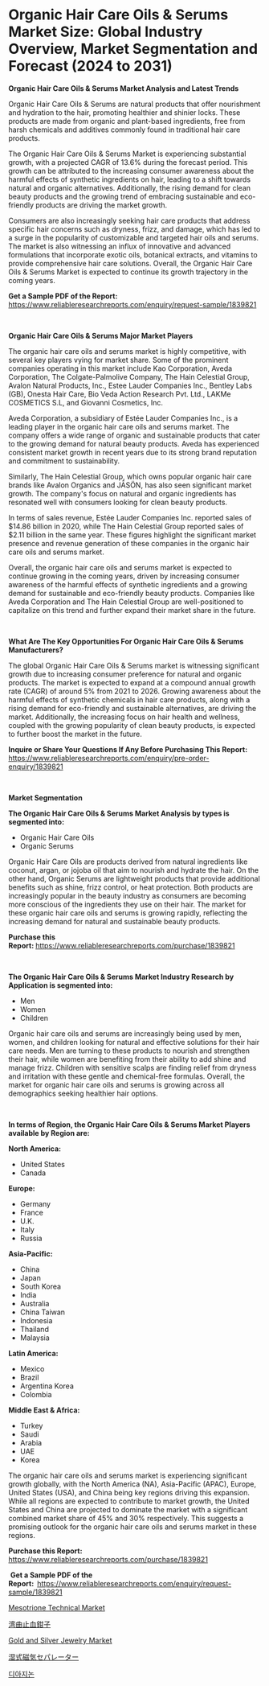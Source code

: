 <p><h1>Organic Hair Care Oils & Serums Market Size: Global Industry Overview, Market Segmentation and Forecast (2024 to 2031)</h1></p><p><strong>Organic Hair Care Oils & Serums Market Analysis and Latest Trends</strong></p>
<p><p>Organic Hair Care Oils & Serums are natural products that offer nourishment and hydration to the hair, promoting healthier and shinier locks. These products are made from organic and plant-based ingredients, free from harsh chemicals and additives commonly found in traditional hair care products.</p><p>The Organic Hair Care Oils & Serums Market is experiencing substantial growth, with a projected CAGR of 13.6% during the forecast period. This growth can be attributed to the increasing consumer awareness about the harmful effects of synthetic ingredients on hair, leading to a shift towards natural and organic alternatives. Additionally, the rising demand for clean beauty products and the growing trend of embracing sustainable and eco-friendly products are driving the market growth.</p><p>Consumers are also increasingly seeking hair care products that address specific hair concerns such as dryness, frizz, and damage, which has led to a surge in the popularity of customizable and targeted hair oils and serums. The market is also witnessing an influx of innovative and advanced formulations that incorporate exotic oils, botanical extracts, and vitamins to provide comprehensive hair care solutions. Overall, the Organic Hair Care Oils & Serums Market is expected to continue its growth trajectory in the coming years.</p></p>
<p><strong>Get a Sample PDF of the Report:&nbsp;</strong> <a href="https://www.reliableresearchreports.com/enquiry/request-sample/1839821">https://www.reliableresearchreports.com/enquiry/request-sample/1839821</a></p>
<p>&nbsp;</p>
<p><strong>Organic Hair Care Oils & Serums Major Market Players</strong></p>
<p><p>The organic hair care oils and serums market is highly competitive, with several key players vying for market share. Some of the prominent companies operating in this market include Kao Corporation, Aveda Corporation, The Colgate-Palmolive Company, The Hain Celestial Group, Avalon Natural Products, Inc., Estee Lauder Companies Inc., Bentley Labs (GB), Onesta Hair Care, Bio Veda Action Research Pvt. Ltd., LAKMe COSMETICS S.L, and Giovanni Cosmetics, Inc.</p><p>Aveda Corporation, a subsidiary of Estée Lauder Companies Inc., is a leading player in the organic hair care oils and serums market. The company offers a wide range of organic and sustainable products that cater to the growing demand for natural beauty products. Aveda has experienced consistent market growth in recent years due to its strong brand reputation and commitment to sustainability.</p><p>Similarly, The Hain Celestial Group, which owns popular organic hair care brands like Avalon Organics and JĀSÖN, has also seen significant market growth. The company's focus on natural and organic ingredients has resonated well with consumers looking for clean beauty products.</p><p>In terms of sales revenue, Estée Lauder Companies Inc. reported sales of $14.86 billion in 2020, while The Hain Celestial Group reported sales of $2.11 billion in the same year. These figures highlight the significant market presence and revenue generation of these companies in the organic hair care oils and serums market.</p><p>Overall, the organic hair care oils and serums market is expected to continue growing in the coming years, driven by increasing consumer awareness of the harmful effects of synthetic ingredients and a growing demand for sustainable and eco-friendly beauty products. Companies like Aveda Corporation and The Hain Celestial Group are well-positioned to capitalize on this trend and further expand their market share in the future.</p></p>
<p>&nbsp;</p>
<p><strong>What Are The Key Opportunities For Organic Hair Care Oils & Serums Manufacturers?</strong></p>
<p><p>The global Organic Hair Care Oils & Serums market is witnessing significant growth due to increasing consumer preference for natural and organic products. The market is expected to expand at a compound annual growth rate (CAGR) of around 5% from 2021 to 2026. Growing awareness about the harmful effects of synthetic chemicals in hair care products, along with a rising demand for eco-friendly and sustainable alternatives, are driving the market. Additionally, the increasing focus on hair health and wellness, coupled with the growing popularity of clean beauty products, is expected to further boost the market in the future.</p></p>
<p><strong>Inquire or Share Your Questions If Any Before Purchasing This Report:</strong> <a href="https://www.reliableresearchreports.com/enquiry/pre-order-enquiry/1839821">https://www.reliableresearchreports.com/enquiry/pre-order-enquiry/1839821</a></p>
<p>&nbsp;</p>
<p><strong>Market Segmentation</strong></p>
<p><strong>The Organic Hair Care Oils & Serums Market Analysis by types is segmented into:</strong></p>
<p><ul><li>Organic Hair Care Oils</li><li>Organic Serums</li></ul></p>
<p><p>Organic Hair Care Oils are products derived from natural ingredients like coconut, argan, or jojoba oil that aim to nourish and hydrate the hair. On the other hand, Organic Serums are lightweight products that provide additional benefits such as shine, frizz control, or heat protection. Both products are increasingly popular in the beauty industry as consumers are becoming more conscious of the ingredients they use on their hair. The market for these organic hair care oils and serums is growing rapidly, reflecting the increasing demand for natural and sustainable beauty products.</p></p>
<p><strong>Purchase this Report:&nbsp;</strong><a href="https://www.reliableresearchreports.com/purchase/1839821">https://www.reliableresearchreports.com/purchase/1839821</a></p>
<p>&nbsp;</p>
<p><strong>The Organic Hair Care Oils & Serums Market Industry Research by Application is segmented into:</strong></p>
<p><ul><li>Men</li><li>Women</li><li>Children</li></ul></p>
<p><p>Organic hair care oils and serums are increasingly being used by men, women, and children looking for natural and effective solutions for their hair care needs. Men are turning to these products to nourish and strengthen their hair, while women are benefiting from their ability to add shine and manage frizz. Children with sensitive scalps are finding relief from dryness and irritation with these gentle and chemical-free formulas. Overall, the market for organic hair care oils and serums is growing across all demographics seeking healthier hair options.</p></p>
<p>&nbsp;</p>
<p><strong>In terms of Region, the Organic Hair Care Oils & Serums Market Players available by Region are:</strong></p>
<p>
    <p> <strong> North America: </strong>
        <ul>
            <li>United States</li>
            <li>Canada</li>
        </ul>
        </p> 
    <p> <strong> Europe: </strong>
        <ul>
            <li>Germany</li>
            <li>France</li>
            <li>U.K.</li>
            <li>Italy</li>
            <li>Russia</li>
        </ul>
        </p> 
    <p> <strong> Asia-Pacific: </strong>
        <ul>
            <li>China</li>
            <li>Japan</li>
            <li>South Korea</li>
            <li>India</li>
            <li>Australia</li>
            <li>China Taiwan</li>
            <li>Indonesia</li>
            <li>Thailand</li>
            <li>Malaysia</li>
        </ul>
        </p> 
    <p> <strong> Latin America: </strong>
        <ul>
            <li>Mexico</li>
            <li>Brazil</li>
            <li>Argentina Korea</li>
            <li>Colombia</li>
        </ul>
        </p> 
    <p> <strong> Middle East & Africa: </strong>
        <ul>
            <li>Turkey</li>
            <li>Saudi</li>
            <li>Arabia</li>
            <li>UAE</li>
            <li>Korea</li>
        </ul>
    </p>
    </p>
<p><p>The organic hair care oils and serums market is experiencing significant growth globally, with the North America (NA), Asia-Pacific (APAC), Europe, United States (USA), and China being key regions driving this expansion. While all regions are expected to contribute to market growth, the United States and China are projected to dominate the market with a significant combined market share of 45% and 30% respectively. This suggests a promising outlook for the organic hair care oils and serums market in these regions.</p></p>
<p><strong>Purchase this Report: </strong><a href="https://www.reliableresearchreports.com/purchase/1839821">https://www.reliableresearchreports.com/purchase/1839821</a></p>
<p>&nbsp;<strong>Get a Sample PDF of the Report:&nbsp;&nbsp;</strong><a href="https://www.reliableresearchreports.com/enquiry/request-sample/1839821">https://www.reliableresearchreports.com/enquiry/request-sample/1839821</a></p>
<p><strong></strong></p>
<p><p><a href="https://issuu.com/reportprime-2/docs/mesotrione-technical-market-size-2030.pptx">Mesotrione Technical Market</a></p><p><a href="https://github.com/bucuel854722/Market-Research-Report-List-1/blob/main/35476497749.md">湾曲止血鉗子</a></p><p><a href="https://github.com/cecuraprangm/Market-Research-Report-List-2/blob/main/gold-and-silver-jewelry-market.md">Gold and Silver Jewelry Market</a></p><p><a href="https://github.com/AriMuller2009/Market-Research-Report-List-1/blob/main/24870437750.md">湿式磁気セパレーター</a></p><p><a href="https://github.com/bvubpqd5241630/Market-Research-Report-List-1/blob/main/40916857227.md">디아지논</a></p></p>